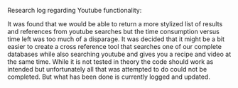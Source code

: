 Research log regarding Youtube functionality: 

  It was found that we would be able to return a more stylized list of results and references from youtube searches but the time
  consumption versus time left was too much of a disparage. It was decided that it might be a bit easier to create a cross reference tool that
  searches one of our complete databases while also searching youtube and gives you a recipe and video at the same time. While it is 
  not tested in theory the code should work as intended but unfortunately all that was attempted to do could not be completed. But what 
  has been done is currently logged and updated.
